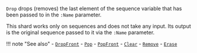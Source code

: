 `Drop` drops (removes) the last element of the sequence variable that has been passed to in the `:Name` parameter. 

This shard works only on sequences and does not take any input. Its output is the original sequence passed to it via the `:Name` parameter.

!!! note "See also"
    - [`DropFront`](../DropFront)
    - [`Pop`](../Pop)
    - [`PopFront`](../PopFront)
    - [`Clear`](../Clear)
    - [`Remove`](../Remove)
    - [`Erase`](../Erase)
